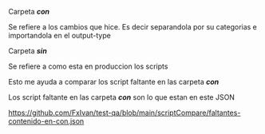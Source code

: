 Carpeta ***con***

Se refiere a los cambios que hice. Es decir separandola por su categorias e importandola en el output-type


Carpeta ***sin***

Se refiere a como esta en produccion los scripts


Esto me ayuda a comparar los script faltante en las carpeta ***con***


Los script faltante en las carpeta ***con*** son lo que estan en este JSON


https://github.com/FxIvan/test-qa/blob/main/scriptCompare/faltantes-contenido-en-con.json

